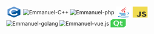 <div style="display: inline_block"><br>
  <img align="center" alt="Emmanuel-C" height="30" width="40" src="https://raw.githubusercontent.com/devicons/devicon/master/icons/C/C-original.svg">
   <img align="center" alt="Emmanuel-C++" height="30" width="40" src="https://raw.githubusercontent.com/devicons/devicon/master/icons/C++/C++-original.svg">
  <img align="center" alt="Emmanuel-php" height="30" width="40" src="https://raw.githubusercontent.com/devicons/devicon/master/icons/=php/php-original.svg">
   <img align="center" alt="Emmanuel-java" height="30" width="40" src="https://raw.githubusercontent.com/devicons/devicon/master/icons/java/java-original.svg">
  <img align="center" alt="Emmanuel-javascript" height="30" width="40" src="https://raw.githubusercontent.com/devicons/devicon/master/icons/javascript/javascript-original.svg">
   <img align="center" alt="Emmanuel-golang" height="30" width="40" src="https://raw.githubusercontent.com/devicons/devicon/master/icons/golang/golang-original.svg">
    <img align="center" alt="Emmanuel-vue.js" height="30" width="40" src="https://raw.githubusercontent.com/devicons/devicon/master/icons/vue.js/vue.js-original.svg">
    <img align="center" alt="Emmanuel-qt" height="30" width="40" src="https://raw.githubusercontent.com/devicons/devicon/master/icons/qt/qt-original.svg">
 
</div>
